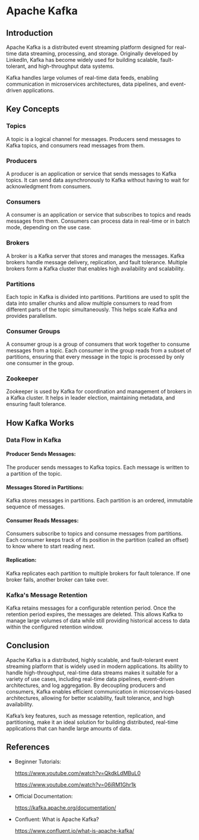 
# Apache Kafka

## Introduction

Apache Kafka is a distributed event streaming platform designed for real-time data streaming, processing, and storage. Originally developed by LinkedIn, Kafka has become widely used for building scalable, fault-tolerant, and high-throughput data systems.

Kafka handles large volumes of real-time data feeds, enabling communication in microservices architectures, data pipelines, and event-driven applications.

## Key Concepts

### Topics

A topic is a logical channel for messages. Producers send messages to Kafka topics, and consumers read messages from them.

### Producers

A producer is an application or service that sends messages to Kafka topics. It can send data asynchronously to Kafka without having to wait for acknowledgment from consumers.

### Consumers

A consumer is an application or service that subscribes to topics and reads messages from them. Consumers can process data in real-time or in batch mode, depending on the use case.

###  Brokers

A broker is a Kafka server that stores and manages the messages. Kafka brokers handle message delivery, replication, and fault tolerance. Multiple brokers form a Kafka cluster that enables high availability and scalability.

### Partitions

Each topic in Kafka is divided into partitions. Partitions are used to split the data into smaller chunks and allow multiple consumers to read from different parts of the topic simultaneously. This helps scale Kafka and provides parallelism.

### Consumer Groups

A consumer group is a group of consumers that work together to consume messages from a topic. Each consumer in the group reads from a subset of partitions, ensuring that every message in the topic is processed by only one consumer in the group.

### Zookeeper

Zookeeper is used by Kafka for coordination and management of brokers in a Kafka cluster. It helps in leader election, maintaining metadata, and ensuring fault tolerance.

## How Kafka Works

### Data Flow in Kafka

#### Producer Sends Messages:
The producer sends messages to Kafka topics. Each message is written to a partition of the topic.

#### Messages Stored in Partitions:
Kafka stores messages in partitions. Each partition is an ordered, immutable sequence of messages.

#### Consumer Reads Messages:
Consumers subscribe to topics and consume messages from partitions. Each consumer keeps track of its position in the partition (called an offset) to know where to start reading next.

#### Replication:
Kafka replicates each partition to multiple brokers for fault tolerance. If one broker fails, another broker can take over.

### Kafka's Message Retention

Kafka retains messages for a configurable retention period. Once the retention period expires, the messages are deleted. This allows Kafka to manage large volumes of data while still providing historical access to data within the configured retention window.


## Conclusion

Apache Kafka is a distributed, highly scalable, and fault-tolerant event streaming platform that is widely used in modern applications. Its ability to handle high-throughput, real-time data streams makes it suitable for a variety of use cases, including real-time data pipelines, event-driven architectures, and log aggregation. By decoupling producers and consumers, Kafka enables efficient communication in microservices-based architectures, allowing for better scalability, fault tolerance, and high availability.

Kafka’s key features, such as message retention, replication, and partitioning, make it an ideal solution for building distributed, real-time applications that can handle large amounts of data.

## References

- Beginner Tutorials:

   https://www.youtube.com/watch?v=QkdkLdMBuL0

   https://www.youtube.com/watch?v=06iRM1Ghr1k

- Official Documentation:
   
    https://kafka.apache.org/documentation/

- Confluent: What is Apache Kafka?
   
  https://www.confluent.io/what-is-apache-kafka/





